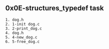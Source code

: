 ## 0x0E-structures_typedef task
	1. dog.h
	2. 1-init dog.c
	3. 2-print_dog.c
	4. dog.h
	5. 4-new_dog.c
	6. 5-free_dog.c
